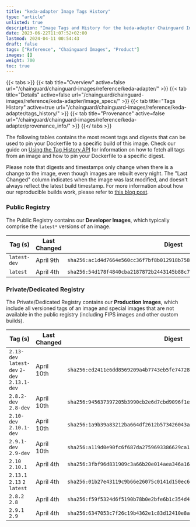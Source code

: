 ```yaml
---
title: "keda-adapter Image Tags History"
type: "article"
unlisted: true
description: "Image Tags and History for the keda-adapter Chainguard Image"
date: 2023-06-22T11:07:52+02:00
lastmod: 2024-04-11 00:54:43
draft: false
tags: ["Reference", "Chainguard Images", "Product"]
images: []
weight: 700
toc: true
---
```


{{< tabs >}}
{{< tab title="Overview" active=false url="/chainguard/chainguard-images/reference/keda-adapter/" >}}
{{< tab title="Details" active=false url="/chainguard/chainguard-images/reference/keda-adapter/image_specs/" >}}
{{< tab title="Tags History" active=true url="/chainguard/chainguard-images/reference/keda-adapter/tags_history/" >}}
{{< tab title="Provenance" active=false url="/chainguard/chainguard-images/reference/keda-adapter/provenance_info/" >}}
{{</ tabs >}}

The following tables contains the most recent tags and digests that can be used to pin your Dockerfile to a specific build of this image. Check our guide on [Using the Tag History API](/chainguard/chainguard-images/using-the-tag-history-api/) for information on how to fetch all tags from an image and how to pin your Dockerfile to a specific digest.

Please note that digests and timestamps only change when there is a change to the image, even though images are rebuilt every night. The "Last Changed" column indicates when the image was last modified, and doesn't always reflect the latest build timestamp. For more information about how our reproducible builds work, please refer to [this blog post](https://www.chainguard.dev/unchained/reproducing-chainguards-reproducible-image-builds).

### Public Registry
The Public Registry contains our **Developer Images**, which typically comprise the `latest*` versions of an image.

| Tag (s)       | Last Changed | Digest                                                                    |
|---------------|--------------|---------------------------------------------------------------------------|
|  `latest-dev` | April 9th    | `sha256:ac1d4d7664e560cc36f7bf8b012918b758bcc1baa1dc8272f2167807969cf553` |
|  `latest`     | April 4th    | `sha256:54d178f4840cba2187872b2443145b88c75e67abf84b5def62633c85e11d65a5` |


### Private/Dedicated Registry
The Private/Dedicated Registry contains our **Production Images**, which include all versioned tags of an image and special images that are not available in the public registry (including FIPS images and other custom builds).

| Tag (s)                                       | Last Changed | Digest                                                                    |
|-----------------------------------------------|--------------|---------------------------------------------------------------------------|
|  `2.13-dev` `latest-dev` `2-dev` `2.13.1-dev` | April 10th   | `sha256:ed2411e6dd8569209a4b7743eb5fe7472810d66a20d04355eaef15ab5d376d65` |
|  `2.8.2-dev` `2.8-dev`                        | April 10th   | `sha256:945637397205b3990cb2e6d7cbd9096f1e01cd7073c71dc6e625bd695df9be33` |
|  `2.10-dev` `2.10.1-dev`                      | April 10th   | `sha256:1a9b39a83212ba664df2612b573426043a5d0ee4b2b86d0563d334d31d17f3b8` |
|  `2.9.1-dev` `2.9-dev`                        | April 10th   | `sha256:a119d0e90fc6f687da2759693386629ca186418e6a777031fb93cb7910f4a528` |
|  `2.10` `2.10.1`                              | April 4th    | `sha256:3fbf96d831909c3a66b20e014aea346a1632a9d7ac010b3c94f95881bb7ff96b` |
|  `2.13.1` `2.13` `2` `latest`                 | April 4th    | `sha256:01b27e43119c9b66e26075c0141d150ec678f9ade62245fdac5e4dafd6cc09a0` |
|  `2.8.2` `2.8`                                | April 4th    | `sha256:f59f5324d6f5190b78b0e2bfe6b1c354d4cf8df3c10816935f3a1ed1e442acde` |
|  `2.9.1` `2.9`                                | April 4th    | `sha256:6347053c7f26c19b4362e1c83d12410e8a04f4d2745126a6b643b9ee71e3a32d` |

